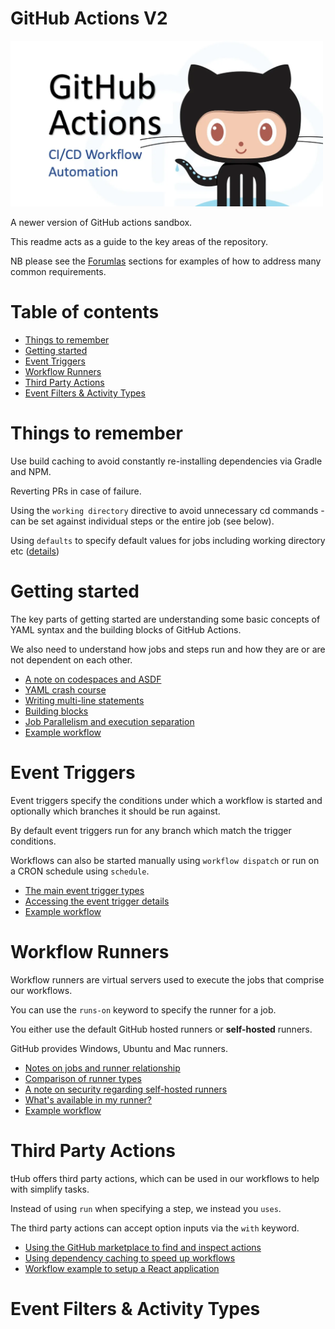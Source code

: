 <h1> GitHub Actions V2 </h1>

<img src="./img/maxresdefault.png" width="500"/>

A newer version of GitHub actions sandbox.

This readme acts as a guide to the key areas of the repository.

NB please see the [Forumlas](./0-formulas) sections for examples of how to address many common requirements.

<h1>Table of contents</h1>

<!-- TOC -->
* [Things to remember](#things-to-remember)
* [Getting started](#getting-started)
* [Event Triggers](#event-triggers)
* [Workflow Runners](#workflow-runners)
* [Third Party Actions](#third-party-actions)
* [Event Filters & Activity Types](#event-filters--activity-types)
<!-- TOC -->

# Things to remember

Use build caching to avoid constantly re-installing dependencies via Gradle and NPM.

Reverting PRs in case of failure.

Using the `working directory` directive to avoid unnecessary cd commands - can be set against individual steps or the entire job (see below).

Using `defaults` to specify default values for jobs including working directory etc ([details](https://docs.github.com/en/actions/writing-workflows/workflow-syntax-for-github-actions#defaults))

# Getting started

The key parts of getting started are understanding some basic concepts of YAML syntax and the building blocks of GitHub Actions.

We also need to understand how jobs and steps run and how they are or are not dependent on each other.

- [A note on codespaces and ASDF](./1-getting-started/getting-started.md#a-note-on-codespaces-and-asdf)
- [YAML crash course](./1-getting-started/getting-started.md#yaml-crash-starter)
- [Writing multi-line statements](./1-getting-started/getting-started.md#writing-multi-line-statements)
- [Building blocks](./1-getting-started/getting-started.md#building-blocks)
- [Job Parallelism and execution separation](./1-getting-started/getting-started.md#parallelism-and-execution-environment)
- [Example workflow](./.github/workflows/01-building-blocks.yaml)

# Event Triggers

Event triggers specify the conditions under which a workflow is started and optionally which branches it should be run against.

By default event triggers run for any branch which match the trigger conditions.

Workflows can also be started manually using `workflow dispatch` or run on a CRON schedule using `schedule`.

- [The main event trigger types](./2-event-triggers/event-triggers.md#event-trigger-types)
- [Accessing the event trigger details](./2-event-triggers/event-triggers.md#accessing-the-workflow-event-trigger-details)
- [Example workflow](./.github/workflows/02-workflow-events.yaml)

# Workflow Runners

Workflow runners are virtual servers used to execute the jobs that comprise our workflows.

You can use the `runs-on` keyword to specify the runner for a job. 

You either use the default GitHub hosted runners or __self-hosted__ runners.

GitHub provides Windows, Ubuntu and Mac runners.

- [Notes on jobs and runner relationship](./3-workflow-runners/workflow-runners.md#notes-on-jobs-and-runners)
- [Comparison of runner types](./3-workflow-runners/workflow-runners.md#comparison-of-runner-types)
- [A note on security regarding self-hosted runners](./3-workflow-runners/workflow-runners.md#a-note-on-security-regarding-self-hosted-runners)
- [What's available in my runner?](./3-workflow-runners/workflow-runners.md#whats-available-in-my-runner)
- [Example workflow](./.github/workflows/03-workflow-runners.yaml)

# Third Party Actions

tHub offers third party actions, which can be used in our workflows to help with simplify tasks.

Instead of using `run` when specifying a step, we instead you `uses`.

The third party actions can accept option inputs via the `with` keyword.

- [Using the GitHub marketplace to find and inspect actions](./4-third-party-actions/third-party-actions.md#github-marketplace)
- [Using dependency caching to speed up workflows](./4-third-party-actions/third-party-actions.md#dependency-caching)
- [Workflow example to setup a React application](./.github/workflows/04-third-party-actions.yaml)

# Event Filters & Activity Types

